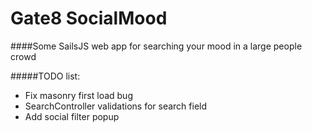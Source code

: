 # Gate8 SocialMood
####Some SailsJS web app for searching your mood in a large people crowd

#####TODO list:
* Fix masonry first load bug
* SearchController validations for search field
* Add social filter popup